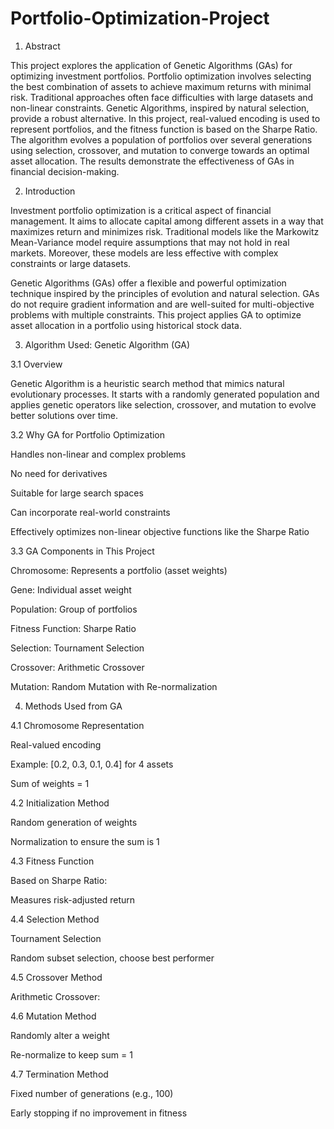 # Portfolio-Optimization-Project
1. Abstract

This project explores the application of Genetic Algorithms (GAs) for optimizing investment portfolios. Portfolio optimization involves selecting the best combination of assets to achieve maximum returns with minimal risk. Traditional approaches often face difficulties with large datasets and non-linear constraints. Genetic Algorithms, inspired by natural selection, provide a robust alternative. In this project, real-valued encoding is used to represent portfolios, and the fitness function is based on the Sharpe Ratio. The algorithm evolves a population of portfolios over several generations using selection, crossover, and mutation to converge towards an optimal asset allocation. The results demonstrate the effectiveness of GAs in financial decision-making.

2. Introduction

Investment portfolio optimization is a critical aspect of financial management. It aims to allocate capital among different assets in a way that maximizes return and minimizes risk. Traditional models like the Markowitz Mean-Variance model require assumptions that may not hold in real markets. Moreover, these models are less effective with complex constraints or large datasets.

Genetic Algorithms (GAs) offer a flexible and powerful optimization technique inspired by the principles of evolution and natural selection. GAs do not require gradient information and are well-suited for multi-objective problems with multiple constraints. This project applies GA to optimize asset allocation in a portfolio using historical stock data.

3. Algorithm Used: Genetic Algorithm (GA)

3.1 Overview

Genetic Algorithm is a heuristic search method that mimics natural evolutionary processes. It starts with a randomly generated population and applies genetic operators like selection, crossover, and mutation to evolve better solutions over time.

3.2 Why GA for Portfolio Optimization

Handles non-linear and complex problems

No need for derivatives

Suitable for large search spaces

Can incorporate real-world constraints

Effectively optimizes non-linear objective functions like the Sharpe Ratio

3.3 GA Components in This Project

Chromosome: Represents a portfolio (asset weights)

Gene: Individual asset weight

Population: Group of portfolios

Fitness Function: Sharpe Ratio

Selection: Tournament Selection

Crossover: Arithmetic Crossover

Mutation: Random Mutation with Re-normalization

4. Methods Used from GA

4.1 Chromosome Representation

Real-valued encoding

Example: [0.2, 0.3, 0.1, 0.4] for 4 assets

Sum of weights = 1

4.2 Initialization Method

Random generation of weights

Normalization to ensure the sum is 1

4.3 Fitness Function

Based on Sharpe Ratio:


Measures risk-adjusted return

4.4 Selection Method

Tournament Selection

Random subset selection, choose best performer

4.5 Crossover Method

Arithmetic Crossover:


4.6 Mutation Method

Randomly alter a weight

Re-normalize to keep sum = 1

4.7 Termination Method

Fixed number of generations (e.g., 100)

Early stopping if no improvement in fitness

